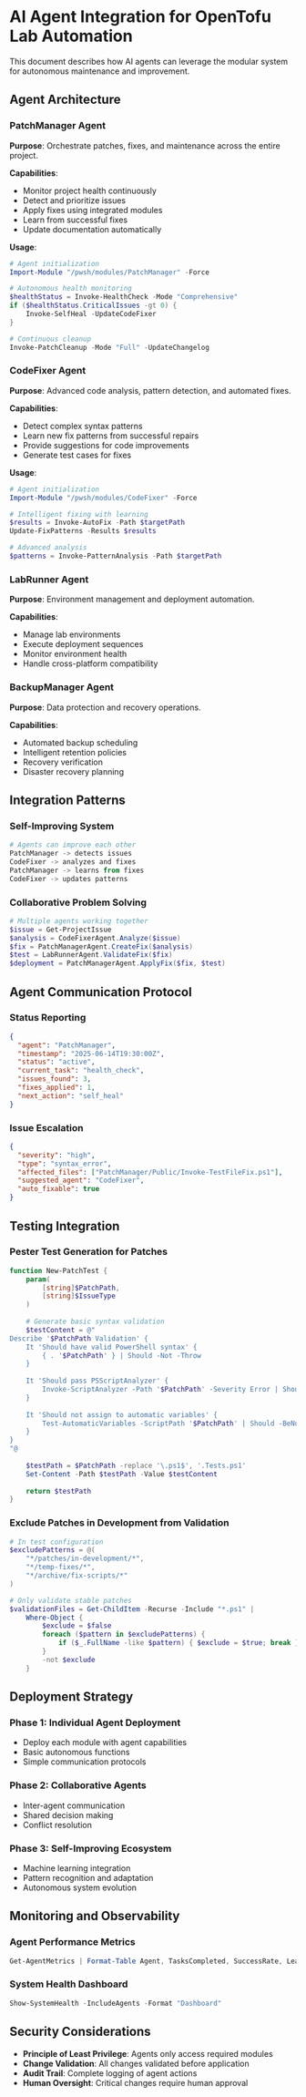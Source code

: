 # AI Agent Integration for OpenTofu Lab Automation

This document describes how AI agents can leverage the modular system for autonomous maintenance and improvement.

## Agent Architecture

### PatchManager Agent
**Purpose**: Orchestrate patches, fixes, and maintenance across the entire project.

**Capabilities**:
- Monitor project health continuously
- Detect and prioritize issues
- Apply fixes using integrated modules
- Learn from successful fixes
- Update documentation automatically

**Usage**:
```powershell
# Agent initialization
Import-Module "/pwsh/modules/PatchManager" -Force

# Autonomous health monitoring
$healthStatus = Invoke-HealthCheck -Mode "Comprehensive"
if ($healthStatus.CriticalIssues -gt 0) {
    Invoke-SelfHeal -UpdateCodeFixer
}

# Continuous cleanup
Invoke-PatchCleanup -Mode "Full" -UpdateChangelog
```

### CodeFixer Agent
**Purpose**: Advanced code analysis, pattern detection, and automated fixes.

**Capabilities**:
- Detect complex syntax patterns
- Learn new fix patterns from successful repairs
- Provide suggestions for code improvements
- Generate test cases for fixes

**Usage**:
```powershell
# Agent initialization
Import-Module "/pwsh/modules/CodeFixer" -Force

# Intelligent fixing with learning
$results = Invoke-AutoFix -Path $targetPath
Update-FixPatterns -Results $results

# Advanced analysis
$patterns = Invoke-PatternAnalysis -Path $targetPath
```

### LabRunner Agent
**Purpose**: Environment management and deployment automation.

**Capabilities**:
- Manage lab environments
- Execute deployment sequences
- Monitor environment health
- Handle cross-platform compatibility

### BackupManager Agent
**Purpose**: Data protection and recovery operations.

**Capabilities**:
- Automated backup scheduling
- Intelligent retention policies
- Recovery verification
- Disaster recovery planning

## Integration Patterns

### Self-Improving System
```powershell
# Agents can improve each other
PatchManager -> detects issues
CodeFixer -> analyzes and fixes
PatchManager -> learns from fixes
CodeFixer -> updates patterns
```

### Collaborative Problem Solving
```powershell
# Multiple agents working together
$issue = Get-ProjectIssue
$analysis = CodeFixerAgent.Analyze($issue)
$fix = PatchManagerAgent.CreateFix($analysis)
$test = LabRunnerAgent.ValidateFix($fix)
$deployment = PatchManagerAgent.ApplyFix($fix, $test)
```

## Agent Communication Protocol

### Status Reporting
```json
{
  "agent": "PatchManager",
  "timestamp": "2025-06-14T19:30:00Z",
  "status": "active",
  "current_task": "health_check",
  "issues_found": 3,
  "fixes_applied": 1,
  "next_action": "self_heal"
}
```

### Issue Escalation
```json
{
  "severity": "high",
  "type": "syntax_error",
  "affected_files": ["PatchManager/Public/Invoke-TestFileFix.ps1"],
  "suggested_agent": "CodeFixer",
  "auto_fixable": true
}
```

## Testing Integration

### Pester Test Generation for Patches
```powershell
function New-PatchTest {
    param(
        [string]$PatchPath,
        [string]$IssueType
    )
    
    # Generate basic syntax validation
    $testContent = @"
Describe '$PatchPath Validation' {
    It 'Should have valid PowerShell syntax' {
        { . '$PatchPath' } | Should -Not -Throw
    }
    
    It 'Should pass PSScriptAnalyzer' {
        Invoke-ScriptAnalyzer -Path '$PatchPath' -Severity Error | Should -BeNullOrEmpty
    }
    
    It 'Should not assign to automatic variables' {
        Test-AutomaticVariables -ScriptPath '$PatchPath' | Should -BeNullOrEmpty
    }
}
"@
    
    $testPath = $PatchPath -replace '\.ps1$', '.Tests.ps1'
    Set-Content -Path $testPath -Value $testContent
    
    return $testPath
}
```

### Exclude Patches in Development from Validation
```powershell
# In test configuration
$excludePatterns = @(
    "*/patches/in-development/*",
    "*/temp-fixes/*",
    "*/archive/fix-scripts/*"
)

# Only validate stable patches
$validationFiles = Get-ChildItem -Recurse -Include "*.ps1" | 
    Where-Object { 
        $exclude = $false
        foreach ($pattern in $excludePatterns) {
            if ($_.FullName -like $pattern) { $exclude = $true; break }
        }
        -not $exclude
    }
```

## Deployment Strategy

### Phase 1: Individual Agent Deployment
- Deploy each module with agent capabilities
- Basic autonomous functions
- Simple communication protocols

### Phase 2: Collaborative Agents
- Inter-agent communication
- Shared decision making
- Conflict resolution

### Phase 3: Self-Improving Ecosystem
- Machine learning integration
- Pattern recognition and adaptation
- Autonomous system evolution

## Monitoring and Observability

### Agent Performance Metrics
```powershell
Get-AgentMetrics | Format-Table Agent, TasksCompleted, SuccessRate, LearningEvents
```

### System Health Dashboard
```powershell
Show-SystemHealth -IncludeAgents -Format "Dashboard"
```

## Security Considerations

- **Principle of Least Privilege**: Agents only access required modules
- **Change Validation**: All changes validated before application
- **Audit Trail**: Complete logging of agent actions
- **Human Oversight**: Critical changes require human approval
